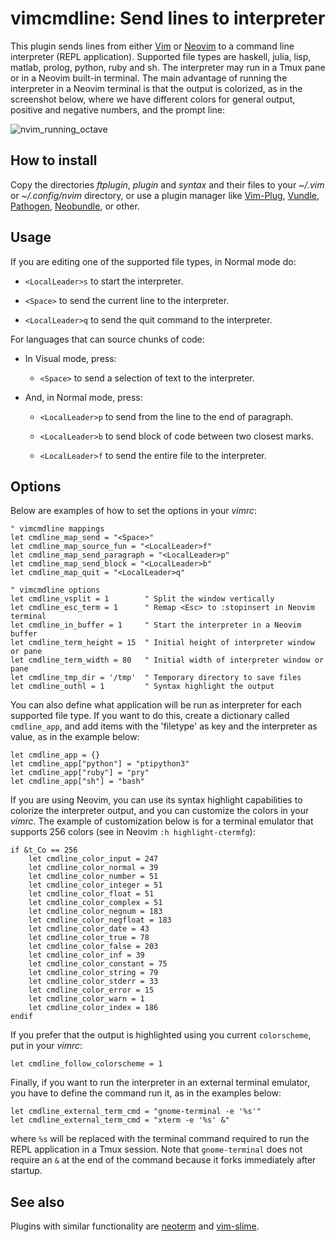 # vimcmdline: Send lines to interpreter

This plugin sends lines from either [Vim] or [Neovim] to a command line
interpreter (REPL application). Supported file types are haskell, julia, lisp,
matlab, prolog, python, ruby and sh. The interpreter may run in a Tmux pane or
in a Neovim built-in terminal. The main advantage of running the interpreter
in a Neovim terminal is that the output is colorized, as in the screenshot
below, where we have different colors for general output, positive and
negative numbers, and the prompt line:

![nvim_running_octave](https://cloud.githubusercontent.com/assets/891655/7090493/5fba2426-df71-11e4-8eb8-f17668d9361a.png)

## How to install

Copy the directories *ftplugin*, *plugin* and *syntax* and their files to your
*~/.vim* or *~/.config/nvim* directory, or use a plugin manager like
[Vim-Plug], [Vundle], [Pathogen], [Neobundle], or other.

## Usage

If you are editing one of the supported file types, in Normal mode do:

  - `<LocalLeader>s` to start the interpreter.

  - `<Space>` to send the current line to the interpreter.

  - `<LocalLeader>q` to send the quit command to the interpreter.

For languages that can source chunks of code:

  - In Visual mode, press:

    - `<Space>` to send a selection of text to the interpreter.

  - And, in Normal mode, press:

    - `<LocalLeader>p` to send from the line to the end of paragraph.

    - `<LocalLeader>b` to send block of code between two closest marks.

    - `<LocalLeader>f` to send the entire file to the interpreter.

## Options

Below are examples of how to set the options in your *vimrc*:

```vim
" vimcmdline mappings
let cmdline_map_send = "<Space>"
let cmdline_map_source_fun = "<LocalLeader>f"
let cmdline_map_send_paragraph = "<LocalLeader>p"
let cmdline_map_send_block = "<LocalLeader>b"
let cmdline_map_quit = "<LocalLeader>q"

" vimcmdline options
let cmdline_vsplit = 1        " Split the window vertically
let cmdline_esc_term = 1      " Remap <Esc> to :stopinsert in Neovim terminal
let cmdline_in_buffer = 1     " Start the interpreter in a Neovim buffer
let cmdline_term_height = 15  " Initial height of interpreter window or pane
let cmdline_term_width = 80   " Initial width of interpreter window or pane
let cmdline_tmp_dir = '/tmp'  " Temporary directory to save files
let cmdline_outhl = 1         " Syntax highlight the output
```

You can also define what application will be run as interpreter for each
supported file type. If you want to do this, create a dictionary called
`cmdline_app`, and add items with the 'filetype' as key and the interpreter as
value, as in the example below:

```vim
let cmdline_app = {}
let cmdline_app["python"] = "ptipython3"
let cmdline_app["ruby"] = "pry"
let cmdline_app["sh"] = "bash"
```

If you are using Neovim, you can use its syntax highlight capabilities to
colorize the interpreter output, and you can customize the colors in your
*vimrc*. The example of customization below is for a terminal emulator that
supports 256 colors (see in Neovim `:h highlight-ctermfg`):

```vim
if &t_Co == 256
    let cmdline_color_input = 247
    let cmdline_color_normal = 39
    let cmdline_color_number = 51
    let cmdline_color_integer = 51
    let cmdline_color_float = 51
    let cmdline_color_complex = 51
    let cmdline_color_negnum = 183
    let cmdline_color_negfloat = 183
    let cmdline_color_date = 43
    let cmdline_color_true = 78
    let cmdline_color_false = 203
    let cmdline_color_inf = 39
    let cmdline_color_constant = 75
    let cmdline_color_string = 79
    let cmdline_color_stderr = 33
    let cmdline_color_error = 15
    let cmdline_color_warn = 1
    let cmdline_color_index = 186
endif
```

If you prefer that the output is highlighted using you current `colorscheme`,
put in your *vimrc*:

```vim
let cmdline_follow_colorscheme = 1
```
Finally, if you want to run the interpreter in an external terminal emulator,
you have to define the command run it, as in the examples below:

```vim
let cmdline_external_term_cmd = "gnome-terminal -e '%s'"
let cmdline_external_term_cmd = "xterm -e '%s' &"
```

where `%s` will be replaced with the terminal command required to run the REPL
application in a Tmux session. Note that `gnome-terminal` does not require an
`&` at the end of the command because it forks immediately after startup.

## See also

Plugins with similar functionality are [neoterm] and [vim-slime].

[neoterm]: https://github.com/kassio/neoterm
[Vim]: http://www.vim.org
[Neovim]: https://github.com/neovim/neovim
[Vundle]: https://github.com/gmarik/Vundle.vim
[Pathogen]: https://github.com/tpope/vim-pathogen
[Vim-Plug]: https://github.com/junegunn/vim-plug
[Neobundle]: https://github.com/Shougo/neobundle.vim
[vim-slime]: https://github.com/jpalardy/vim-slime
